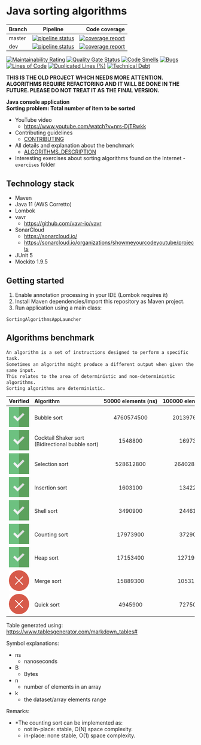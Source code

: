 # Java sorting algorithms

| Branch        | Pipeline          | Code coverage  |
| ------------- |:-----------------:| --------------:|
| master      | [![pipeline status](https://gitlab.com/ShowMeYourCodeYouTube/java-sorting-algorithms/badges/master/pipeline.svg)](https://gitlab.com/ShowMeYourCodeYouTube/java-sorting-algorithms/-/commits/master)  | [![coverage report](https://gitlab.com/ShowMeYourCodeYouTube/java-sorting-algorithms/badges/master/coverage.svg)](https://gitlab.com/ShowMeYourCodeYouTube/java-sorting-algorithms/-/commits/master) |
| dev         | [![pipeline status](https://gitlab.com/ShowMeYourCodeYouTube/java-sorting-algorithms/badges/dev/pipeline.svg)](https://gitlab.com/ShowMeYourCodeYouTube/java-sorting-algorithms/-/commits/dev)      |   [![coverage report](https://gitlab.com/ShowMeYourCodeYouTube/java-sorting-algorithms/badges/dev/coverage.svg)](https://gitlab.com/ShowMeYourCodeYouTube/java-sorting-algorithms/-/commits/dev) |

[![Maintainability Rating](https://sonarcloud.io/api/project_badges/measure?project=ShowMeYourCodeYouTube_java-sorting-algorithms&metric=sqale_rating)](https://sonarcloud.io/dashboard?id=ShowMeYourCodeYouTube_java-sorting-algorithms)  [![Quality Gate Status](https://sonarcloud.io/api/project_badges/measure?project=ShowMeYourCodeYouTube_java-sorting-algorithms&metric=alert_status)](https://sonarcloud.io/dashboard?id=ShowMeYourCodeYouTube_java-sorting-algorithms)  [![Code Smells](https://sonarcloud.io/api/project_badges/measure?project=ShowMeYourCodeYouTube_java-sorting-algorithms&metric=code_smells)](https://sonarcloud.io/dashboard?id=ShowMeYourCodeYouTube_java-sorting-algorithms)  [![Bugs](https://sonarcloud.io/api/project_badges/measure?project=ShowMeYourCodeYouTube_java-sorting-algorithms&metric=bugs)](https://sonarcloud.io/dashboard?id=ShowMeYourCodeYouTube_java-sorting-algorithms)  [![Lines of Code](https://sonarcloud.io/api/project_badges/measure?project=ShowMeYourCodeYouTube_java-sorting-algorithms&metric=ncloc)](https://sonarcloud.io/dashboard?id=ShowMeYourCodeYouTube_java-sorting-algorithms)  [![Duplicated Lines (%)](https://sonarcloud.io/api/project_badges/measure?project=ShowMeYourCodeYouTube_java-sorting-algorithms&metric=duplicated_lines_density)](https://sonarcloud.io/dashboard?id=ShowMeYourCodeYouTube_java-sorting-algorithms)  [![Technical Debt](https://sonarcloud.io/api/project_badges/measure?project=ShowMeYourCodeYouTube_java-sorting-algorithms&metric=sqale_index)](https://sonarcloud.io/dashboard?id=ShowMeYourCodeYouTube_java-sorting-algorithms)

**THIS IS THE OLD PROJECT WHICH NEEDS MORE ATTENTION. ALGORITHMS REQUIRE REFACTORING AND IT WILL BE DONE IN THE FUTURE. PLEASE DO NOT TREAT
IT AS THE FINAL VERSION.**

**Java console application**  
**Sorting problem: Total number of item to be sorted**

- YouTube video
  - <https://www.youtube.com/watch?v=nrs-DjTRwkk>
- Contributing guidelines
  - [CONTRIBUTING](./CONTRIBUTING.md)
- All details and explanation about the benchmark
  - [ALGORITHMS_DESCRIPTION](./ALGORITHMS_DESCRIPTION.md)
- Interesting exercises about sorting algorithms found on the Internet - ``exercises`` folder

## Technology stack

- Maven
- Java 11 (AWS Corretto)
- Lombok
- vavr
  - https://github.com/vavr-io/vavr
- SonarCloud
  - https://sonarcloud.io/
  - https://sonarcloud.io/organizations/showmeyourcodeyoutube/projects
- JUnit 5
- Mockito 1.9.5

## Getting started

1. Enable annotation processing in your IDE (Lombok requires it)
2. Install Maven dependencies/Import this repository as Maven project.
3. Run application using a main class:

```
SortingAlgorithmsAppLauncher
```

## Algorithms benchmark

```
An algorithm is a set of instructions designed to perform a specific task.
Sometimes an algorithm might produce a different output when given the same input.
This relates to the area of deterministic and non-deterministic algorithms.
Sorting algorithms are deterministic.
```

|Verified | Algorithm  | 50000&#160;elements&#160;(ns)   | 100000&#160;elements&#160;(ns)    | 150000&#160;elements&#160;(ns)    | Best&#160;complexity   | Average&#160;complexity   | Worst&#160;complexity   | Space&#160;complexity&#160;(the&#160;worst)   | Stable   | In&#160;place  |
|:-------:|:--------------------------------|:----------------:|:-----------------:|:-----------------:|:-----------------:|:--------------------:|:------------------:|:------------------------------:|:--------:|:---------:|
|![green](./docs/check-accept-svgrepo-com.svg)| Bubble&#160;sort                                                                    | 4760574500       |  20139760400      | 40703039600       |     O(n)          |     O(n^2)           |       O(n^2)       |        O(1)                    |   yes    |  yes      |
|![green](./docs/check-accept-svgrepo-com.svg)| Cocktail&#160;Shaker&#160;sort <br/> (Bidirectional&#160;bubble&#160;sort)          |  1548800         |  1697300          |  625600           |     O(n)          |     O(n^2)           |   O(n^2)           |      O(1)                      |   ye     |  yes      |
|![green](./docs/check-accept-svgrepo-com.svg)| Selection&#160;sort                                                                 |  528612800       |  2640280500       |  4902623300       |    O(n^2)         |    O(n^2)            |       O(n^2)       |        O(1)                    |    no    |  yes      |
|![green](./docs/check-accept-svgrepo-com.svg)| Insertion&#160;sort                                                                 |  1603100         |  1342200          | 499500            |     O(n^2)        |   O(n^2)             | O(n)               |        O(1)                    |   yes    |  yes      |
|![green](./docs/check-accept-svgrepo-com.svg)| Shell&#160;sort                                                                     |  3490900         |  2446100          |  3898000          |     O(n log n)    |  depends on gap sequence |     O(n^2)     |      O(1)                      |   no     |    yes    |
|![green](./docs/check-accept-svgrepo-com.svg)| Counting&#160;sort                                                                  |  17973900        |  3729000          | 8716100           |    O(n+k)         |    O(n+k)            |       O(n+k)       |        O(k)                    |  yes/no* |  no/yes*  |
|![green](./docs/check-accept-svgrepo-com.svg)| Heap&#160;sort                                                                      |  17153400        |  12719100         | 15746700          |    O(n log n)     |    O(n log n)        |   O(n log n)       |      O(1)                      |  no      |  yes      |
|![red](./docs/error-svgrepo-com.svg)| Merge&#160;sort                                                                              |  15889300        |  10531900         | 23490400          |    O(n log n)     |    O(n log n)        |   O(n log n)       |      O(n)                      |  yes     |  no       |
|![red](./docs/error-svgrepo-com.svg)| Quick&#160;sort                                                                              |  4945900         |  7275000          |  24473400         |    O(n log n)     |    O(n log n)        |    O(n^2)          |      O(log(n))                 |   no     |  yes      |

Table generated using: <https://www.tablesgenerator.com/markdown_tables#>

Symbol explanations:

- ns
  - nanoseconds
- B
  - Bytes
- n
  - number of elements in an array
- k
  - the dataset/array elements range

Remarks:

- *The counting sort can be implemented as:
  - not in-place: stable, O(N) space complexity.
  - in-place: none stable, O(1) space complexity.

